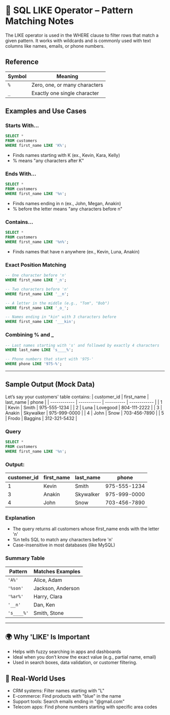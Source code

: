 # 🌱 SQL LIKE Operator – Pattern Matching Notes

The LIKE operator is used in the WHERE clause to filter rows that match a given pattern. It works with wildcards and is commonly used with text columns like names, emails, or phone numbers.

## Reference 
| Symbol | Meaning                       |
| ------ | ----------------------------- |
| `%`    | Zero, one, or many characters |
| `_`    | Exactly one single character  |


## Examples and Use Cases
### Starts With...
```sql
SELECT *
FROM customers
WHERE first_name LIKE 'K%';
```
- Finds names starting with K (ex., Kevin, Kara, Kelly)
- % means "any characters after K"

### Ends With...
```sql
SELECT *
FROM customers
WHERE first_name LIKE '%n';
```
- Finds names ending in n (ex., John, Megan, Anakin)
- % before the letter means "any characters before n"

### Contains...
```sql
SELECT *
FROM customers
WHERE first_name LIKE '%n%';
```
- Finds names that have n anywhere (ex., Kevin, Luna, Anakin)

### Exact Position Matching
```sql
-- One character before 'n'
WHERE first_name LIKE '_n';

-- Two characters before 'n'
WHERE first_name LIKE '__n';

-- A letter in the middle (e.g., "Tom", "Bob")
WHERE first_name LIKE '_o_';

-- Names ending in "kin" with 3 characters before
WHERE first_name LIKE '___kin';
```

### Combining % and _
```sql
-- Last names starting with 's' and followed by exactly 4 characters
WHERE last_name LIKE 's____%';

-- Phone numbers that start with '975-'
WHERE phone LIKE '975-%';
```

---

## Sample Output (Mock Data)
Let’s say your customers' table contains:
| customer\_id | first\_name | last\_name | phone        |
| ------------ | ----------- | ---------- | ------------ |
| 1            | Kevin       | Smith      | 975-555-1234 |
| 2            | Luna        | Lovegood   | 804-111-2222 |
| 3            | Anakin      | Skywalker  | 975-999-0000 |
| 4            | John        | Snow       | 703-456-7890 |
| 5            | Frodo       | Baggins    | 312-321-5432 |

### Query
```sql
SELECT *
FROM customers
WHERE first_name LIKE '%n';
```

### Output:
| customer\_id | first\_name | last\_name | phone        |
| ------------ | ----------- | ---------- | ------------ |
| 1            | Kevin       | Smith      | 975-555-1234 |
| 3            | Anakin      | Skywalker  | 975-999-0000 |
| 4            | John        | Snow       | 703-456-7890 |

### Explanation
- The query returns all customers whose first_name ends with the letter 'n'
- %n tells SQL to match any characters before 'n'
- Case-insensitive in most databases (like MySQL)

### Summary Table
| Pattern    | Matches Examples  |
| ---------- | ----------------- |
| `'A%'`     | Alice, Adam       |
| `'%son'`   | Jackson, Anderson |
| `'%ar%'`   | Harry, Clara      |
| `'__n'`    | Dan, Ken          |
| `'s____%'` | Smith, Stone      |

---

## 🌍 Why 'LIKE' Is Important
- Helps with fuzzy searching in apps and dashboards
- Ideal when you don’t know the exact value (e.g., partial name, email)
- Used in search boxes, data validation, or customer filtering.

## 💼 Real-World Uses
- CRM systems: Filter names starting with "L"
- E-commerce: Find products with "blue" in the name
- Support tools: Search emails ending in "@gmail.com"
- Telecom apps: Find phone numbers starting with specific area codes
